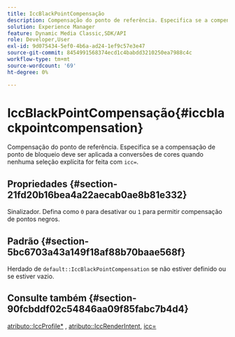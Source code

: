 ```yaml
---
title: IccBlackPointCompensação
description: Compensação do ponto de referência. Especifica se a compensação de ponto de bloqueio deve ser aplicada a conversões de cores quando nenhuma seleção explícita é feita com icc=.
solution: Experience Manager
feature: Dynamic Media Classic,SDK/API
role: Developer,User
exl-id: 9d075434-5ef0-4b6a-ad24-1ef9c57e3e47
source-git-commit: 8454991568374ecd1c4babdd3210250ea7988c4c
workflow-type: tm+mt
source-wordcount: '69'
ht-degree: 0%

---
```


# IccBlackPointCompensação{#iccblackpointcompensation}

Compensação do ponto de referência. Especifica se a compensação de ponto de bloqueio deve ser aplicada a conversões de cores quando nenhuma seleção explícita for feita com `icc=`.

## Propriedades {#section-21fd20b16bea4a22aecab0ae8b81e332}

Sinalizador. Defina como `0` para desativar ou `1` para permitir compensação de pontos negros.

## Padrão {#section-5bc6703a43a149f18af88b70baae568f}

Herdado de `default::IccBlackPointCompensation` se não estiver definido ou se estiver vazio.

## Consulte também {#section-90fcbddf02c54846aa09f85fabc7b4d4}

[atributo::IccProfile*](../../../../../ir-api/material-cat/image-rendering-api-ref/c-ir-material-catalog/c-ir-attributes-reference/r-ir-iccprofilergb.md#reference-cdaad25b155646ffa382d722fd324b30) , [atributo::IccRenderIntent](../../../../../ir-api/material-cat/image-rendering-api-ref/c-ir-material-catalog/c-ir-attributes-reference/r-ir-iccrenderintent.md#reference-3b80b7a4c25545a593c5076f318b5c40), [icc=](../../../../../ir-api/http-protocol/image-rendering-api-ref/c-ir-http-protocol-ref/c-ir-http-protocol-command-reference/r-ir-icc.md#reference-86a2fff3cef24982ad2063d977a16e06)
